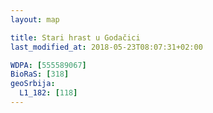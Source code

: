 ```yaml
---
layout: map

title: Stari hrast u Godačici
last_modified_at: 2018-05-23T08:07:31+02:00

WDPA: [555589067]
BioRaS: [318]
geoSrbija:
  L1_182: [118]
---
```

